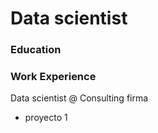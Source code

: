# Data scientist

### Education

### Work Experience
Data scientist @ Consulting firma
- proyecto 1
